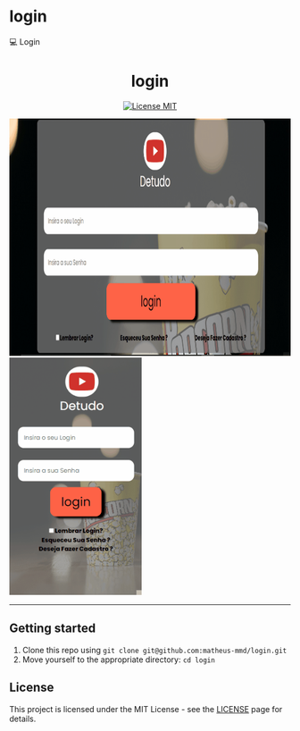 # login
:computer:  Login 

[//]: # ()
<h1 align="center">
login
</h1>

[//]: # (<p align="center">A little description about your project</p>)

<p align="center">
  <a href="https://opensource.org/licenses/MIT">
    <img src="https://img.shields.io/badge/License-MIT-blue.svg" alt="License MIT">
  </a>
</p>

[//]: # (Add your gifs/images here:)
<div aling="center">
  <img src="tela1.gif" alt="demo" height="425">
  <img src="tela3.gif" alt="demo" height="425">
</div>

<hr />


## Getting started


1. Clone this repo using `git clone git@github.com:matheus-mmd/login.git` <br>
2. Move yourself to the appropriate directory: `cd login`<br>


## License

This project is licensed under the MIT License - see the [LICENSE](https://opensource.org/licenses/MIT) page for details.
